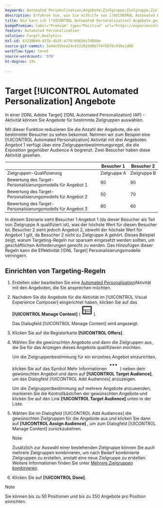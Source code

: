 ```yaml
---
keywords: Automated Personalization;Angebote;Zielgruppe;Zielgruppe;Zielgruppenbestimmungsregeln;Zielgruppenbestimmung
description: Erfahren Sie, wie Sie mithilfe von [!UICONTROL Automated Personalization] (AP)-Aktivitäten einzelne Angebote an bestimmte Zielgruppen senden können.
title: Wie kann ich [!UICONTROL Automated Personalization] Angebote gezielt ansprechen?
badgePremium: label="Premium" type="Positive" url="https://experienceleague.adobe.com/docs/target/using/introduction/intro.html?lang=en#premium newtab=true" tooltip="Hier finden Sie Informationen zum Lieferumfang von Target Premium."
feature: Automated Personalization
solution: Target,Analytics
exl-id: 633308dd-437b-4525-a7f8-69656c7d89be
source-git-commit: 3a44c05bea24c622292dd0b774f88f0c93be1d88
workflow-type: tm+mt
source-wordcount: '370'
ht-degree: 19%

---
```


# Target [!UICONTROL Automated Personalization] Angebote

In einer [!DNL Adobe Target] [!DNL Automated Personalization] (AP) -Aktivität können Sie Angebote für bestimmte Zielgruppen auswählen.

Mit dieser Funktion reduzieren Sie die Anzahl der Angebote, die ein bestimmter Besucher zu sehen bekommt. Nehmen wir zum Beispiel eine [!UICONTROL Automated Personalization] Aktivität mit drei Angeboten. Angebot 1 verfügt über eine Zielgruppenbestimmungsregel, die die Exposition gegenüber Audience A begrenzt. Zwei Besucher haben diese Aktivität gesehen.

| | Besucher 1 | Besucher 2 |
|--- |--- |--- |
| Zielgruppen-Qualifizierung | Zielgruppe A | Zielgruppe B |
| Bewertung des Target-Personalisierungsmodells für Angebot 1 | 90 | 90 |
| Bewertung des Target-Personalisierungsmodells für Angebot 2 | 50 | 70 |
| Bewertung des Target-Personalisierungsmodells für Angebot 3 | 80 | 60 |

In diesem Szenario sieht Besucher 1 Angebot 1 (da dieser Besucher als Teil von Zielgruppe A qualifiziert ist), was der höchste Wert für diesen Besucher ist. Besucher 2 sieht jedoch Angebot 2, obwohl der höchste Wert für Angebot 1 gilt, da Besucher 2 nicht zu Zielgruppe A gehört. Dieses Beispiel zeigt, warum Targeting-Regeln nur sparsam eingesetzt werden sollten, um geschäftlichen Anforderungen gerecht zu werden. Das Hinzufügen dieser Regeln kann die Effektivität [!DNL Target] Personalisierungsmodelle verringern.

## Einrichten von Targeting-Regeln

1. Erstellen oder bearbeiten Sie eine [Automated Personalization](/help/main/c-activities/t-automated-personalization/create-ap-activity.md)Aktivität mit den Angeboten, die Sie ansprechen möchten.
1. Nachdem Sie die Angebote für die Aktivität im [!UICONTROL Visual Experience Composer] eingerichtet haben, klicken Sie auf das **[!UICONTROL Manage Content]** ( ![Symbol „Inhalt verwalten](/help/main/assets/icons/Experience.svg) ).

   Das Dialogfeld [!UICONTROL Manage Content] wird angezeigt.

1. Klicken Sie auf die Registerkarte **[!UICONTROL Offers]** .

1. Wählen Sie die gewünschten Angebote und dann die Zielgruppen aus, die Sie für das Anzeigen dieses Angebots qualifizieren möchten.

   Um die Zielgruppenbestimmung für ein einzelnes Angebot einzurichten, klicken Sie auf das Symbol Mehr Informationen ![Mehr Info](/help/main/assets/icons/MoreSmallList.svg) ) neben dem gewünschten Angebot und dann auf **[!UICONTROL Target Audience]**, um das Dialogfeld [!UICONTROL Add Audiences] anzuzeigen.

   Um die Zielgruppenbestimmung auf mehrere Angebote anzuwenden, markieren Sie die Kontrollkästchen der gewünschten Angebote und klicken Sie auf den Link **[!UICONTROL Target Audience]** unten in der Liste.

1. Wählen Sie im Dialogfeld [!UICONTROL Add Audiences] die gewünschten Zielgruppen für die Angebote aus und klicken Sie dann auf **[!UICONTROL Assign Audience]** , um zum Dialogfeld [!UICONTROL Manage Content] zurückzukehren.

   >[!NOTE]
   >
   >Zusätzlich zur Auswahl einer bestehenden Zielgruppe können Sie auch mehrere Zielgruppen kombinieren, um nach Bedarf kombinierte Zielgruppen zu erstellen, anstatt eine neue Zielgruppe zu erstellen. Weitere Informationen finden Sie unter [Mehrere Zielgruppen kombinieren](/help/main/c-target/combining-multiple-audiences.md#concept_A7386F1EA4394BD2AB72399C225981E5).

1. Klicken Sie auf **[!UICONTROL Done]**.

>[!NOTE]
>
>Sie können bis zu 50 Positionen und bis zu 250 Angebote pro Position einrichten.
